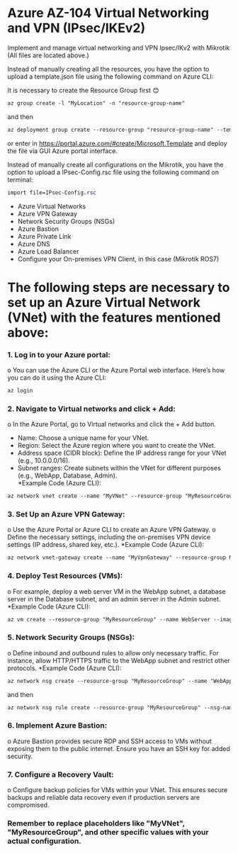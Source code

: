 # Azure AZ-104 Virtual Networking and VPN (IPsec/IKEv2)
Implement and manage virtual networking and VPN Ipsec/IKv2 with Mikrotik (All files are located above.)

Instead of manually creating all the resources, you have the option to upload a template.json file using the following command on Azure CLI:

It is necessary to create the Resource Group first 😊
```css
az group create -l "MyLocation" -n "resource-group-name"
```
and then
```css
az deployment group create --resource-group "resource-group-name" --template-file "path-to-template\template.json"
```
or enter in https://portal.azure.com/#create/Microsoft.Template and deploy the file via GUI Azure portal interface.

Instead of manually create all configurations on the Mikrotik, you have the option to upload a IPsec-Config.rsc file using the following command on terminal:
```css
import file=IPsec-Config.rsc
```
* Azure Virtual Networks
* Azure VPN Gateway
* Network Security Groups (NSGs)
* Azure Bastion
* Azure Private Link
* Azure DNS
* Azure Load Balancer
* Configure your On-premises VPN Client, in this case (Mikrotik ROS7)

# The following steps are necessary to set up an Azure Virtual Network (VNet) with the features mentioned above:

### 1.	Log in to your Azure portal:

o	You can use the Azure CLI or the Azure Portal web interface. Here’s how you can do it using the Azure CLI:
```css
az login
```  
### 2.	Navigate to Virtual networks and click + Add:

o	In the Azure Portal, go to Virtual networks and click the + Add button.

- Name: Choose a unique name for your VNet.
- Region: Select the Azure region where you want to create the VNet.
- Address space (CIDR block): Define the IP address range for your VNet (e.g., 10.0.0.0/16).
- Subnet ranges: Create subnets within the VNet for different purposes (e.g., WebApp, Database, Admin).  
  	*Example Code (Azure CLI):	
```css
az network vnet create --name "MyVNet" --resource-group "MyResourceGroup" --location eastus --address-prefixes 10.0.0.0/16 --subnet-name "WebAppSubnet" --subnet-prefixes 10.0.1.0/24
```
### 3. Set Up an Azure VPN Gateway:

o	Use the Azure Portal or Azure CLI to create an Azure VPN Gateway.
o	Define the necessary settings, including the on-premises VPN device settings (IP address, shared key, etc.).
	*Example Code (Azure CLI):	
```css
az network vnet-gateway create --name "MyVpnGateway" --resource-group MyResourceGroup --vnet "MyVNet" --public-ip-address "MyPublicIP" --gateway-type Vpn --vpn-type RouteBased --sku VpnGw2
```
### 4. Deploy Test Resources (VMs):


o	For example, deploy a web server VM in the WebApp subnet, a database server in the Database subnet, and an admin server in the Admin subnet.
	*Example Code (Azure CLI):	
```css
az vm create --resource-group "MyResourceGroup" --name WebServer --image UbuntuLTS --admin-username "azureuser" --generate-ssh-keys --vnet-name "MyVNet" --subnet "WebAppSubnet"
```
### 5. Network Security Groups (NSGs):


o	Define inbound and outbound rules to allow only necessary traffic. For instance, allow HTTP/HTTPS traffic to the WebApp subnet and restrict other protocols.
	*Example Code (Azure CLI):	
```css
az network nsg create --resource-group "MyResourceGroup" --name "WebAppNSG"
```
and then
```css
az network nsg rule create --resource-group "MyResourceGroup" --nsg-name "WebAppNSG" --name AllowHTTP --priority 100 --source-address-prefixes '*' --destination-port-ranges 80 --access Allow  --protocol Tcp
```
### 6. Implement Azure Bastion:


o	Azure Bastion provides secure RDP and SSH access to VMs without exposing them to the public internet. Ensure you have an SSH key for added security.

### 7. Configure a Recovery Vault:


o	Configure backup policies for VMs within your VNet. This ensures secure backups and reliable data recovery even if production servers are compromised.

### Remember to replace placeholders like "MyVNet", "MyResourceGroup", and other specific values with your actual configuration.
